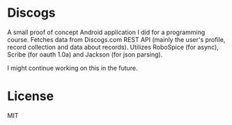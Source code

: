 Discogs
=====

A small proof of concept Android application I did for a programming course. Fetches data from Discogs.com REST API (mainly the user's profile, record collection and data about records). Utilizes RoboSpice (for async), Scribe (for oauth 1.0a) and Jackson (for json parsing).

I might continue working on this in the future.

License
====
MIT
